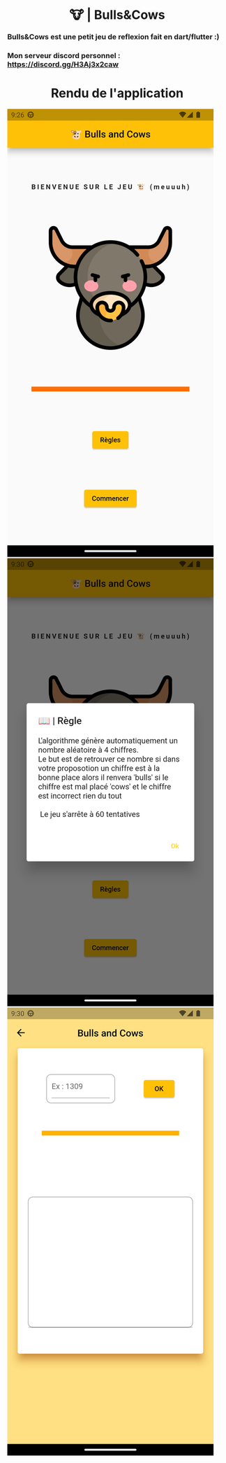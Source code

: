<h1 align="center">🐮 | Bulls&Cows</h1>

### Bulls&Cows est une petit jeu de reflexion fait en dart/flutter :)

### Mon serveur discord personnel : https://discord.gg/H3Aj3x2caw


<h1 align="center">Rendu de l'application</h1>


![img1](./assets/screen1.png "Titre de l'image")
![img2](./assets/sreen2.png "Titre de l'image")
![img3](./assets/screen3.png "Titre de l'image")